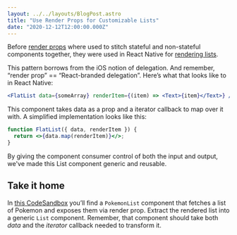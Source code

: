 ```yaml
---
layout: ../../layouts/BlogPost.astro
title: "Use Render Props for Customizable Lists"
date: "2020-12-12T12:00:00.000Z"
---
```


Before [render props](https://reactpatterns.com/#render-prop) where used to stitch stateful and non-stateful components together, they were used in React Native for [rendering lists](https://reactnative.dev/docs/flatlist).

This pattern borrows from the iOS notion of delegation. And remember, “render prop” == “React-branded delegation”. Here’s what that looks like to in React Native:

```jsx
<FlatList data={someArray} renderItem={(item) => <Text>{item}</Text>} />
```

This component takes data as a prop and a iterator callback to map over it with. A simplified implementation looks like this:

```jsx
function FlatList({ data, renderItem }) {
  return <>{data.map(renderItem)}</>;
}
```

By giving the component consumer control of both the input and output, we've made this List component generic and reusable.

## Take it home

In [this CodeSandbox](https://codesandbox.io/s/nostalgic-hooks-m5c03?file=/src/App.js) you’ll find a `PokemonList` component that fetches a list of Pokemon and exposes them via render prop. Extract the rendered list into a generic `List` component. Remember, that component should take both _data_ and the _iterator_ callback needed to transform it.
